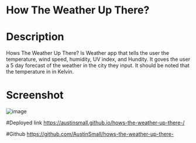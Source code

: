 # How The Weather Up There?

# Description

Hows The Weather Up There? Is Weather app that tells the user the temperature, wind speed, humidity, UV index, and Hundity. It goves the user a 5 day forecast of the weather in the city they input. It should be noted that the temperature in in Kelvin. 

# Screenshot 
![image](https://user-images.githubusercontent.com/106553079/201568245-df2fe927-a693-4562-aa9f-ad4d09056233.png)

#Deployed link
https://austinsmall.github.io/hows-the-weather-up-there-/

#Github
https://github.com/AustinSmall/hows-the-weather-up-there-
